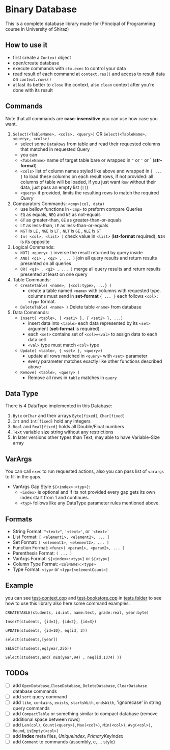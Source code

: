 # Binary Database

This is a complete database library made for (Principal of Programming course in University of Shiraz)

## How to use it
* first create a `Context` object
* open/create database
* execute commands with `ctx.exec` to control your data
* read result of each command at `context.res()` and access to result data on `context.rows()`
* at last its better to `close` the context, also `clean` context after you're done with its result

## Commands
Note that all commands are **case-insensitive** you can use how case you want.
1.  `Select(<TableName>, <cols>, <query>)`  OR `Select(<TableName>, <query>, <cols>)` 
    * select some `DataRow`s from table and read their requested columns that matched in requested Query
    * you can 
    * `<TableName>` name of target table bare or wrapped in `"` or `'` or ` (**str-format**)
    * `<cols>` list of column names styled like above and wrapped in `[ ... ]` to load these columns on each result rows, if not provided: all columns of table will be loaded, if you just want `Row` without their data, just pass an empty list (`[]`)
    * `<query>` if provided, limits the resulting rows to match the required *Query*
2.  Comparators Commands: `<cmp>(col, data)`
    * use bellow functions in `<cmp>` to preform compare Queries
    * `EQ` as equals, `NEQ` and `NE` as not-equals
    * `GT` as greater-than, `GE` as greater-than-or-equals
    * `LT` as less-than, `LE` as less-than-or-equals
    * `NGT` is `LE` , `NGE` is `LT` , `NLT` is `GE` , `NLE` is `GT`
    * `In( <col>, <list> )` check value in `<list>` (**lst-format** required), `NIN` is its opposite
3.  Logical Commands:    
    * `NOT( <query> )` inverse the result returned by query inside
    * `AND( <q1> , <q2> , ... )` join all query results and return results presented on all queries
    * `OR( <q1> , <q2> , ... )` merge all query results and return results presented at least on one query
4.  Table Commands:
    * `CreateTable( <name>, {<col:type>, ...} )`
      * create a table named `<name>` with columns with requested type. columns must send in **set-format** `{ ... }` each follows `<col>:<typ>` format.
    * `DeleteTable( <name> )` Delete table `<name>` from database
5.  Data Commands:
    - `Insert( <table>, { <set1> }, { <set2> }, ...)`
        - insert data into `<table>` each data represented by its `<set>` argument (**set-format** is required).
        - each `<set>` contains set of `<col>=<val>` to assign data to each data cell
        - `<val>` type must match `<col>` type
    - `Update( <table>, { <set> }, <query>)`
        - update all rows matched in `<query>` with `<set>` parameter
        - every parameter matches exactly like other functions described above
    - `Remove( <table>, <query> )`
        - Remove all rows in `table` matches in `query`

## Data Type
There is 4 DataType implemented in this Database:
1. `Byte` or`Char` and their arrays `Byte[fixed]`, `Char[fixed]`
2. `Int` and `Int[fixed]` hold any Integers
3. `Real` and `Real[fixed]` holds all Double/Float numbers
4. `Text` variable size string without any restrictions
5. In later versions other types than Text, may able to have Variable-Size array

## VarArgs
You can call `exec` to run requested actions, also you can pass list of `varargs` to fill in the gaps.
* VarArgs Gap Style `${<index>:<typ>}`:
  * `<index>` is optional and if its not provided every gap gets its own index start from 1 and continues.
  * `<typ>` follows like any DataType parameter rules mentioned above.

## Formats
* String Format: `"<text>"`, `'<text>'`, or ``` `<text>` ```
* List Format: `[ <element1>, <element2>, ... ]`
* Set Format: `[ <element1>, <element2>, ... ]`
* Function Format: `<func>( <param1>, <param2>, ... )`
* Parenthesis Format: `( ... )`
* VarArgs Format: `${<index>:<typ>}` or `${<typ>}`
* Column Type Format: `<colName>:<type>`
* Type Format: `<typ>` or `<typ>[<elementCount>]`

## Example
you can see [test-context.cpp](./test/test-context.cpp) and [test-bookstore.cpp](./test/test-bookstore.cpp) in [tests folder](./test/) to see how to use this library
also here some command examples:
```
CREATETABLE(students, id:int, name:text, grade:real, year:byte)

InserT(students, {id=1}, {id=2}, {id=3})

uPDATE(students, {id=10}, eq(id, 2))

select(students,[year])

SELECT(students,eq(year,255))

Select(students,and( nEQ(year,94) , neq(id,1374) ))

```

## TODOs

- [ ] add `OpenDatabase`,`CloseDatabase`, `DeleteDatabase`, `ClearDatabase` database commands
- [ ] add `sort` query command
- [ ] add `like`, `contains`, `exists`, `startsWith`, `endsWith`, 'ignorecase' in string query commands
- [ ] add `CompactTable` or something similar to compact database (remove additional space between rows)
- [ ] add `Len(col)`, `Count(<query>)`, `Max(<col>)`, `Min(<col>)`, `Avg(<col>)`, `Round`, `isEmpty(<col>)`
- [ ] add **Index** meta files, *UniqueIndex*, *PrimaryKeyIndex*
- [ ] add `Comment` to commands (assembly, c, ... style)